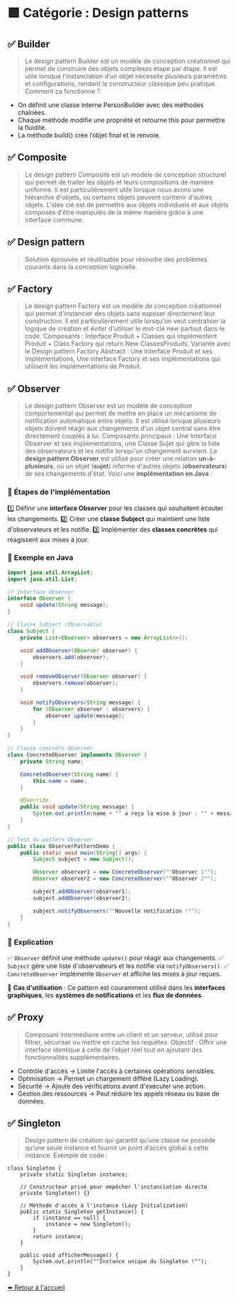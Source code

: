 # 🟦 Catégorie : Design patterns


## ✅  Builder
> Le design pattern Builder est un modèle de conception créationnel qui permet de construire des objets complexes étape par étape. Il est utile lorsque l’instanciation d’un objet nécessite plusieurs paramètres et configurations, rendant le constructeur classique peu pratique. Comment ça fonctionne ?
- On définit une classe interne PersonBuilder avec des méthodes chaînées.
- Chaque méthode modifie une propriété et retourne this pour permettre la fluidité.
- La méthode build() crée l’objet final et le renvoie.
## ✅  Composite
> Le design pattern Composite est un modèle de conception structurel qui permet de traiter les objets et leurs compositions de manière uniforme. Il est particulièrement utile lorsque nous avons une hiérarchie d'objets, où certains objets peuvent contenir d'autres objets. L'idée clé est de permettre aux objets individuels et aux objets composés d'être manipulés de la même manière grâce à une interface commune.
## ✅  Design pattern
> Solution éprouvée et réutilisable pour résoudre des problèmes courants dans la conception logicielle.
## ✅ Factory
> Le design pattern Factory est un modèle de conception créationnel qui permet d'instancier des objets sans exposer directement leur construction. Il est particulièrement utile lorsqu'on veut centraliser la logique de création et éviter d'utiliser le mot-clé new partout dans le code. Composants : Interface Produit + Classes qui implémentent Produit + Class Factory qui return New ClassesProduits. Variante avec le Design pattern Factory Abstract : Une Interface Produit et ses implémentations, Une interface Factory et ses implémentations qui utilisent les implémentations de Produit.
## ✅  Observer
> Le design pattern Observer est un modèle de conception comportemental qui permet de mettre en place un mécanisme de notification automatique entre objets. Il est utilisé lorsque plusieurs objets doivent réagir aux changements d'un objet central sans être directement couplés à lui. Composants principaux : Une Interface Observer et ses implémentations, une Classe Sujet qui gère la liste des observateurs et les notifie lorsqu'un changement survient.
Le **design pattern Observer** est utilisé pour créer une relation **un-à-plusieurs**, où un objet (**sujet**) informe d'autres objets (**observateurs**) de ses changements d'état. Voici une **implémentation en Java** :

### 🔹 **Étapes de l'implémentation**
1️⃣ Définir une **interface Observer** pour les classes qui souhaitent écouter les changements.
2️⃣ Créer une **classe Subject** qui maintient une liste d'observateurs et les notifie.
3️⃣ Implémenter des **classes concrètes** qui réagissent aux mises à jour.

### 🔹 **Exemple en Java**
```java
import java.util.ArrayList;
import java.util.List;

// Interface Observer
interface Observer {
    void update(String message);
}

// Classe Subject (Observable)
class Subject {
    private List<Observer> observers = new ArrayList<>();

    void addObserver(Observer observer) {
        observers.add(observer);
    }

    void removeObserver(Observer observer) {
        observers.remove(observer);
    }

    void notifyObservers(String message) {
        for (Observer observer : observers) {
            observer.update(message);
        }
    }
}

// Classe concrète Observer
class ConcreteObserver implements Observer {
    private String name;

    ConcreteObserver(String name) {
        this.name = name;
    }

    @Override
    public void update(String message) {
        System.out.println(name + "" a reçu la mise à jour : "" + message);
    }
}

// Test du pattern Observer
public class ObserverPatternDemo {
    public static void main(String[] args) {
        Subject subject = new Subject();

        Observer observer1 = new ConcreteObserver(""Observer 1"");
        Observer observer2 = new ConcreteObserver(""Observer 2"");

        subject.addObserver(observer1);
        subject.addObserver(observer2);

        subject.notifyObservers(""Nouvelle notification !"");
    }
}
```

### 🔹 **Explication**
✅ `Observer` définit une méthode `update()` pour réagir aux changements.
✅ `Subject` gère une liste d'observateurs et les notifie via `notifyObservers()`.
✅ `ConcreteObserver` implémente `Observer` et affiche les mises à jour reçues.

📌 **Cas d'utilisation** : Ce pattern est couramment utilisé dans les **interfaces graphiques**, les **systèmes de notifications** et les **flux de données**.
## ✅ Proxy
> Composant intermédiaire entre un client et un serveur, utilisé pour filtrer, sécuriser ou mettre en cache les requêtes. Objectif : Offrir une interface identique à celle de l'objet réel tout en ajoutant des fonctionnalités supplémentaires.
- Contrôle d'accès → Limite l'accès à certaines opérations sensibles.
- Optimisation → Permet un chargement différé (Lazy Loading).
- Sécurité → Ajoute des vérifications avant d'exécuter une action.
- Gestion des ressources → Peut réduire les appels réseau ou base de données.
## ✅  Singleton
> Design pattern de création qui garantit qu’une classe ne possède qu’une seule instance et fournit un point d’accès global à cette instance.
Exemple de code :
```
class Singleton {
    private static Singleton instance;

    // Constructeur privé pour empêcher l'instanciation directe
    private Singleton() {}

    // Méthode d'accès à l'instance (Lazy Initialization)
    public static Singleton getInstance() {
        if (instance == null) {
            instance = new Singleton();
        }
        return instance;
    }

    public void afficherMessage() {
        System.out.println(""Instance unique du Singleton !"");
    }
}
```


[⬅️ Retour à l'accueil](../index.md)